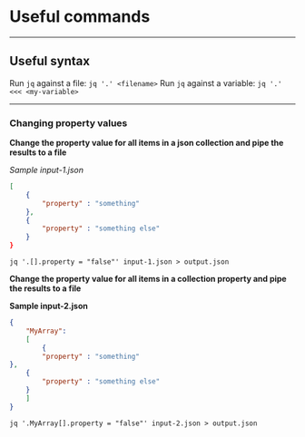 # Useful commands

---

## Useful syntax

Run `jq` against a file: `jq '.' <filename>`
Run `jq` against a variable: `jq '.' <<< <my-variable>`

---

### Changing property values

**Change the property value for all items in a json collection and pipe the results to a file**

*Sample input-1.json*
```json
[
    {
        "property" : "something"
    },
    {
        "property" : "something else"
    }
}
```

```
jq '.[].property = "false"' input-1.json > output.json
```

**Change the property value for all items in a collection property and pipe the results to a file**

**Sample input-2.json**
```json
{
    "MyArray": 
    [
        {
        "property" : "something"
},
    {
        "property" : "something else"
    }
    ]
}
```

```
jq '.MyArray[].property = "false"' input-2.json > output.json
```